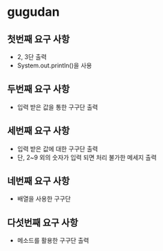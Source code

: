 # gugudan

## 첫번째 요구 사항
* 2, 3단 출력
* System.out.println()을 사용

## 두번째 요구 사항
* 입력 받은 값을 통한 구구단 출력

## 세번째 요구 사항
* 입력 받은 값에 대한 구구단 출력
* 단, 2~9 외의 숫자가 입력 되면 처리 불가한 메세지 출력

## 네번째 요구 사항
* 배열을 사용한 구구단 

## 다섯번째 요구 사항
* 메소드를 활용한 구구단 출력

